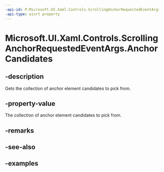 ```yaml
---
-api-id: P:Microsoft.UI.Xaml.Controls.ScrollingAnchorRequestedEventArgs.AnchorCandidates
-api-type: winrt property
---
```


# Microsoft.UI.Xaml.Controls.ScrollingAnchorRequestedEventArgs.AnchorCandidates

<!--
public System.Collections.Generic.IList<Microsoft.UI.Xaml.UIElement> AnchorCandidates { get; }
-->

## -description

Gets the collection of anchor element candidates to pick from.

## -property-value

The collection of anchor element candidates to pick from.

## -remarks

## -see-also

## -examples
